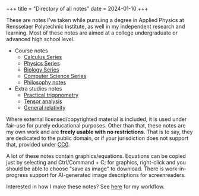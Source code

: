 +++
title = "Directory of all notes"
date = 2024-01-10
+++

These are notes I've taken while pursuing a degree in Applied Physics at Rensselaer Polytechnic Institute, as well in my independent research and learning. Most of these notes are aimed at a college undergraduate or advanced high school level.

<!-- more -->

- Course notes
    - [Calculus Series](@/calculus-series.md)
    - [Physics Series](@/physics-series.md)
    - [Biology Series](@/intro-bio-series.md)
    - [Computer Science Series](@/cs-series.md)
    - [Philosophy notes](@/philosophy.md)
- Extra studies notes
	- [Practical trigonometry](@/practical-trig.md)
	- [Tensor analysis](@/tensors-guide.md)
	- [General relativity](@/general-relativity.md)

Where external licensed/copyrighted material is included, it is used under fair-use for purely educational purposes. Other than that, these notes are my own work and are **freely usable with no restrictions**. That is to say, they are dedicated to the public domain, or if your jurisdiction does not support that, provided under [CC0](https://creativecommons.org/public-domain/cc0/).

A lot of these notes contain graphics/equations. Equations can be copied just by selecting and Ctrl/Command + C; for graphics, right-click and you should be able to choose "save as image" to download. There is work-in-progress support for AI-generated image descriptions for screenreaders.

Interested in how I make these notes? See [here](@/notes-process.md) for my workflow.